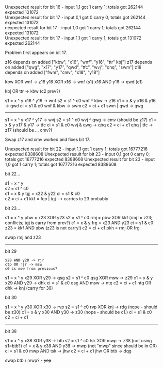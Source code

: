Unexpected result for bit 16 - input 1,1 got 1 carry 1; totals got 262144 expected 131072                             
Unexpected result for bit 17 - input 0,1 got 0 carry 0; totals got 262144 expected 131072                             
nexpected result for bit 17 - input 1,0 got 1 carry 1; totals got 262144 expected 131072      
Unexpected result for bit 17 - input 1,1 got 1 carry 1; totals got 131072 expected 262144

Problem first appears on bit 17.

z16 depends on added ["kbw", "x16", "wnf", "y16", "ttr" kbj"]
z17 depends on added ["qwg", "x17", "y17", "qwd", "tfc", "wvj", "qhq", "swm"]
z18 depends on added ["fwm", "cmv", "x18", "y18"]

kbw XOR wnf -> z16
y16 XOR x16 -> wnf (s1)
x16 AND y16 -> qwd (c1)

kbj OR ttr -> kbw (c2 prev?)

s1 = x ^ y      x16 ^ y16 -> wnf
s2 = s1 ^ c0    wnf ^ kbw -> z16
c1 = x & y      x16 & y16 -> qwd
ci = s1 & c0    wnf & kbw -> swm
c2 = ci + c1    swm | qwd -> qwg

------

s1 = x ^ y      x17 ^ y17 -> wvj
s2 = s1 ^ c0    wvj ^ qwg -> cmv (should be z17)
c1 = x & y      x17 & y17 -> tfc
ci = s1 & c0    wvj & qwg -> qhq
c2 = ci + c1    qhq | tfc -> z17 (should be ... cmv?)

Swap z17 and cmv worked and fixes bit 17.



Unexpected result for bit 22 - input 1,1 got 1 carry 1; totals got 16777216 expected 8388608
Unexpected result for bit 23 - input 0,1 got 0 carry 0; totals got 16777216 expected 8388608
Unexpected result for bit 23 - input 1,0 got 1 carry 1; totals got 16777216 expected 8388608

bit 22... 

s1 = x ^ y      
s2 = s1 ^ c0    
c1 = x & y      tgj = x22 & y22
ci = s1 & c0    
c2 = ci + c1    kkf = fcp | tgj --> carries to 23 probably

bit 23...

s1 = x ^ y      pbw = x23 XOR y23
s2 = s1 ^ c0    rmj = pbw XOR kkf  (rmj != z23; conflicts; tgj is carry from prev?)
c1 = x & y      frg = x23 AND y23
ci = s1 & c0    z23 = kkf AND pbw  (z23 is not carry!)
c2 = ci + c1    pkh = rmj OR frg 

swap rmj and z23

-----------------------

bit 29

    x28 AND y28 -> rjr
    ctp OR rjr -> msw
    c0 is msw from previous?

s1 = x ^ y      x29 XOR y29 -> qsg
s2 = s1 ^ c0    qsg XOR msw -> z29 
c1 = x & y      x29 AND y29 -> dhk
ci = s1 & c0    qsg AND msw -> ntq
c2 = ci + c1    ntq OR dhk -> knj (carry for 30)

bit 30

s1 = x ^ y      y30 XOR x30 -> rvp
s2 = s1 ^ c0    rvp XOR knj -> rdg (nope - should be z30)
c1 = x & y      x30 AND y30 -> z30 (nope - should be c1.)
ci = s1 & c0    
c2 = ci + c1    

---------------

bit 38

s1 = x ^ y      x38 XOR y38 -> btb
s2 = s1 ^ c0    tsk XOR mwp -> z38 (not using s1=btb?)
c1 = x & y      x38 AND y38 -> mwp (not "mwp" since should be in OR)
ci = s1 & c0    mwp AND tsk -> jhw
c2 = ci + c1    jhw OR btb -> dqg

swap btb / mwp? - ~~yep~~